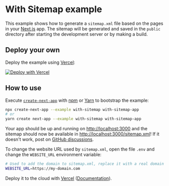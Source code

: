# With Sitemap example

This example shows how to generate a `sitemap.xml` file based on the pages in your [Next.js](https://nextjs.org/) app. The sitemap will be generated and saved in the `public` directory after starting the development server or by making a build.

## Deploy your own

Deploy the example using [Vercel](https://vercel.com):

[![Deploy with Vercel](https://vercel.com/button)](https://vercel.com/new/git/external?repository-url=https://github.com/vercel/next.js/tree/canary/examples/with-sitemap&project-name=with-sitemap&repository-name=with-sitemap)

## How to use

Execute [`create-next-app`](https://github.com/vercel/next.js/tree/canary/packages/create-next-app) with [npm](https://docs.npmjs.com/cli/init) or [Yarn](https://yarnpkg.com/lang/en/docs/cli/create/) to bootstrap the example:

```bash
npx create-next-app --example with-sitemap with-sitemap-app
# or
yarn create next-app --example with-sitemap with-sitemap-app
```

Your app should be up and running on [http://localhost:3000](http://localhost:3000) and the sitemap should now be available in [http://localhost:3000/sitemap.xml](http://localhost:3000/sitemap.xml)! If it doesn't work, post on [GitHub discussions](https://github.com/vercel/next.js/discussions).

To change the website URL used by `sitemap.xml`, open the file `.env` and change the `WEBSITE_URL` environment variable:

```bash
# Used to add the domain to sitemap.xml, replace it with a real domain in production
WEBSITE_URL=https://my-domain.com
```

Deploy it to the cloud with [Vercel](https://vercel.com/new?utm_source=github&utm_medium=readme&utm_campaign=next-example) ([Documentation](https://nextjs.org/docs/deployment)).
